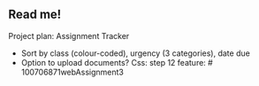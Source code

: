 Read me!
-----
Project plan: Assignment Tracker
- Sort by class (colour-coded), urgency (3 categories), date due
- Option to upload documents?
Css:
step 12 feature:
#   1 0 0 7 0 6 8 7 1 w e b A s s i g n m e n t 3  

